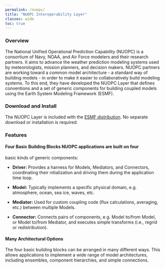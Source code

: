 ```yaml
---
permalink: /nuopc/
title: "NUOPC Interoperability Layer"
classes: wide
toc: true
---
```


### Overview

The National Unified Operational Prediction Capability (NUOPC) is a
consortium of Navy, NOAA, and Air Force modelers and their research
partners. It aims to advance the weather prediction modeling systems
used by meteorologists, mission planners, and decision makers. NUOPC
partners are working toward a common model architecture - a standard
way of building models - in order to make it easier to collaboratively
build modeling systems.  To this end, they have developed the NUOPC
Layer that defines conventions and a set of generic components
for building coupled models using the Earth System Modeling Framework
(ESMF).

### Download and Install

The NUOPC Layer is included with the [ESMF distribution](/download/).
No separate download or installation is required.


### Features

#### Four Basic Building Blocks NUOPC applications are built on four
basic kinds of generic components:

  - **Driver:** Provides a harness for Models, Mediators, and
    Connectors, coordinating their nitialization and driving them during
    the application time loop.

  - **Model:** Typically implements a specific physical domain, e.g.
    atmosphere, ocean, sea ice, waves, etc.

  - **Mediator:** Used for custom coupling code (flux calculations,
    averaging, etc.) between multiple Models.

  - **Connector:** Connects pairs of components, e.g. Model to/from Model, or
    Model to/from Mediator, and executes simple transforms (i.e., regrid or redistribution).

#### Many Architectural Options

The four basic building blocks can be arranged in many different
ways. This allows applications to implement a wide range of model
architectures, including ensembles, component hierarchies, and simple
connections.


